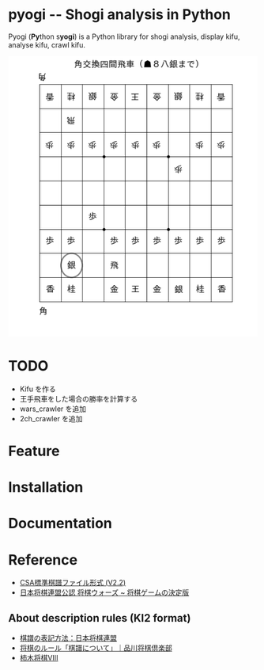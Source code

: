 pyogi -- Shogi analysis in Python
===================================

Pyogi (**Py**thon s**yogi**) is a Python library for shogi analysis, display kifu, analyse kifu, crawl kifu.

![image generated by pyogi.board.plot_state_mpl()](doc/kk4.png)

# TODO
* Kifu を作る
* 王手飛車をした場合の勝率を計算する
* wars_crawler を追加
* 2ch_crawler を追加

# Feature
# Installation
# Documentation
# Reference

* [CSA標準棋譜ファイル形式 (V2.2)](http://www.computer-shogi.org/protocol/record_v22.html)
* [日本将棋連盟公認 将棋ウォーズ ~ 将棋ゲームの決定版](http://shogiwars.heroz.jp/)

## About description rules (KI2 format)
* [棋譜の表記方法：日本将棋連盟](http://www.shogi.or.jp/faq/kihuhyouki.html)
* [将棋のルール「棋譜について」｜品川将棋倶楽部](http://ameblo.jp/written-by-m/entry-10365417107.html)
* [柿木将棋VIII](http://www.enterbrain.co.jp/game_site/kakinoki/function.html)
